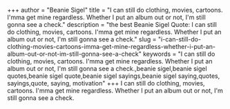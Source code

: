 +++
author = "Beanie Sigel"
title = "I can still do clothing, movies, cartoons. I'mma get mine regardless. Whether I put an album out or not, I'm still gonna see a check."
description = "the best Beanie Sigel Quote: I can still do clothing, movies, cartoons. I'mma get mine regardless. Whether I put an album out or not, I'm still gonna see a check."
slug = "i-can-still-do-clothing-movies-cartoons-imma-get-mine-regardless-whether-i-put-an-album-out-or-not-im-still-gonna-see-a-check"
keywords = "I can still do clothing, movies, cartoons. I'mma get mine regardless. Whether I put an album out or not, I'm still gonna see a check.,beanie sigel,beanie sigel quotes,beanie sigel quote,beanie sigel sayings,beanie sigel saying,quotes, sayings,quote, saying, motivation"
+++
I can still do clothing, movies, cartoons. I'mma get mine regardless. Whether I put an album out or not, I'm still gonna see a check.
